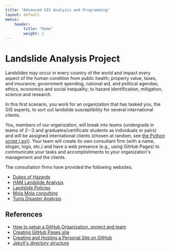 ```yaml
---
title: "Advanced GIS Analysis and Programming"
layout: default
menus:
    header:
        title: "Home"
        weight: 1
---
```


# Landslide Analysis Project
Landslides may occur in every country of the world and impact every aspect of the human condition from public health; property value, taxes, and insurance; government spending, national aid, and political agendas; ethics, economics and social inequality; to hazard identification, mitigation, science and research.

In this first scenario, you work for an organization that has tasked you, the GIS experts, to sort out landslide susceptibility for several international clients.

You, members of our organization, will break into teams (undergrads in teams of 2--3 and graduates/certificate students as individuals or pairs) and will be assigned international clients (chosen at random, see [the Python script (.py)](/assets/random_country_generator.py)).
Your team will create its own consultant firm (with a name, slogan, logo, etc.) and have a web presence (e.g., using GitHub Pages) to communicate your tasks and accomplishments to your organization's management and the clients.

The consultation firms have provided the following websites.

- [Dukes of Hazards](https://giraffename.github.io/)
- [HAM Landslide Analysis](https://hamlandslideanalysis.weebly.com/)
- [Landslide Policies](https://edgeworth-consulting.github.io/Landslide-Policies/)
- [Mola Mola consulting](https://molamolaconsulting.github.io/)
- [Tunis Disaster Analysis](https://tunisda.weebly.com/)


## References

- [How to setup a GitHub Organization, project and team](https://github.com/collab-uniba/socialcde4eclipse/wiki/How-to-setup-a-GitHub-organization,-project-and-team)
- [Creating GitHub Pages site](https://help.github.com/en/github/working-with-github-pages/creating-a-github-pages-site)
- [Creating and Hosting a Personal Site on GitHub](http://jmcglone.com/guides/github-pages/)
- [Jekyll's directory structure](https://jekyllrb.com/docs/structure/)
